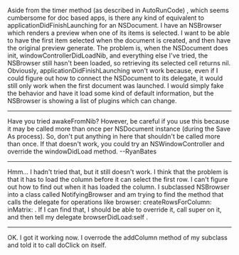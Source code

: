 Aside from the timer method (as described in AutoRunCode) , which seems cumbersome for doc based apps, is there any kind of equivalent to applicationDidFinishLaunching for an NSDocument. I have an NSBrowser which renders a preview when one of its items is selected. I want to be able to have the first item selected when the document is created, and then have the original preview generate.
The problem is, when the NSDocument does init, windowControllerDidLoadNib, and everything else I've tried, the NSBrowser still hasn't been loaded, so retrieving its selected cell returns nil. Obviously, applicationDidFinishLaunching won't work because, even if I could figure out how to connect the NSDocument to its delegate, it would still only work when the first document was launched. I would simply fake the behavior and have it load some kind of default information, but the NSBrowser is showing a list of plugins which can change.

----

Have you tried awakeFromNib? However, be careful if you use this because it may be called more than once per NSDocument instance (during the Save As process). So, don't put anything in here that shouldn't be called more than once. If that doesn't work, you could try an NSWindowController and override the windowDidLoad method. --RyanBates

----

Hmm... I hadn't tried that, but it still doesn't work. I think that the problem is that it has to load the column before it can select the first row. I can't figure out how to find out when it has loaded the column. I subclassed NSBrowser into a class called NotifyingBrowser and am trying to find the method that calls the delegate for operations like     browser: createRowsForColumn: inMatrix: . If I can find that, I should be able to override it, call super on it, and then tell my delegate     browserDidLoad:self .

----
OK. I got it working now. I overrode the addColumn method of my subclass and told it to call doClick on itself.
